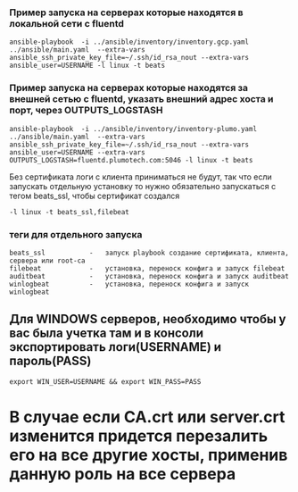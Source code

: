  ### Пример запуска на серверах которые находятся в локальной сети с fluentd

```
ansible-playbook  -i ../ansible/inventory/inventory.gcp.yaml ../ansible/main.yaml  --extra-vars ansible_ssh_private_key_file=~/.ssh/id_rsa_nout --extra-vars ansible_user=USERNAME -l linux -t beats
```

 ### Пример запуска на серверах которые находятся за внешней сетью с fluentd, указать внешний адрес хоста и порт, через OUTPUTS_LOGSTASH

```
ansible-playbook  -i ../ansible/inventory/inventory-plumo.yaml ../ansible/main.yaml  --extra-vars ansible_ssh_private_key_file=~/.ssh/id_rsa_nout --extra-vars ansible_user=USERNAME --extra-vars OUTPUTS_LOGSTASH=fluentd.plumotech.com:5046 -l linux -t beats
```

Без сертификата логи с клиента приниматься не будут, так что если запускать отдельную установку то  нужно обязательно запускаться с тегом beats_ssl, чтобы сертификат создался

```
-l linux -t beats_ssl,filebeat
```

 ### теги для отдельного запуска

```
beats_ssl           -   запуск playbook создание сертификата, клиента, сервера или root-ca
filebeat            -   установка, переноск конфига и запуск filebeat
auditbeat           -   установка, переноск конфига и запуск auditbeat
winlogbeat          -   установка, переноск конфига и запуск winlogbeat
```

 ## Для WINDOWS серверов, необходимо чтобы у вас была учетка там и в консоли экспортировать логи(USERNAME) и пароль(PASS)

```
export WIN_USER=USERNAME && export WIN_PASS=PASS
```

 # В случае если CA.crt или server.crt изменится придется перезалить его на все другие хосты, применив данную роль на все сервера